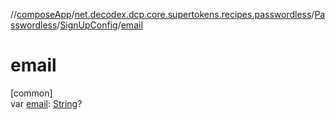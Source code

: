 //[composeApp](../../../../index.md)/[net.decodex.dcp.core.supertokens.recipes.passwordless](../../index.md)/[Passwordless](../index.md)/[SignUpConfig](index.md)/[email](email.md)

# email

[common]\
var [email](email.md): [String](https://kotlinlang.org/api/latest/jvm/stdlib/kotlin/-string/index.html)?

